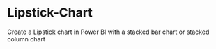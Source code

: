 # Lipstick-Chart
Create a Lipstick chart in Power BI with a stacked bar chart or stacked column chart
